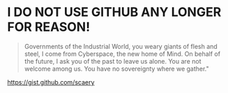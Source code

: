 # I DO NOT USE GITHUB ANY LONGER FOR REASON! 

> Governments of the Industrial World, you weary giants of flesh and steel, I come from Cyberspace, the new home of Mind. On behalf of the future, I ask you of the past to leave us alone. You are not welcome among us. You have no sovereignty where we gather."

https://gist.github.com/scaery

<!---
scaery/scaery is a ✨ special ✨ repository because its `README.md` (this file) appears on your GitHub profile.
You can click the Preview link to take a look at your changes.
--->
